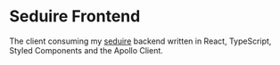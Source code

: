 # Seduire Frontend

The client consuming my [seduire]("https://github.com/glamboyosa/seduire-backend") backend written in React, TypeScript, Styled Components and the Apollo Client.
